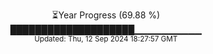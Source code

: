 <p align="center">
⏳Year Progress (69.88 %) <br>
████████████████████▁▁▁▁▁▁▁▁▁▁ <br>
<sub>Updated: Thu, 12 Sep 2024 18:27:57 GMT</sub>
</p>

